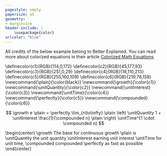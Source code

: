 ```yaml
---
pagestyle: empty
papersize: a5
geometry:
- margin=1cm
header-include: |
    \usepackage{color}
urlcolor: "blue"
---
```


All credits of the below example belong to Better Explained. You can read more about colorized equations in their article [Colorized Math Equations](https://betterexplained.com/articles/colorized-math-equations/).

\definecolor{c1}{RGB}{114,0,172}
\definecolor{c2}{RGB}{45,177,93}
\definecolor{c3}{RGB}{251,0,29}
\definecolor{c4}{RGB}{18,110,213}
\definecolor{c5}{RGB}{255,160,109}
\definecolor{c6}{RGB}{219,78,158}
\newcommand{\plain}{\color{black}}
\newcommand{\growth}{\color{c1}}
\newcommand{\unitQuantity}{\color{c2}}
\newcommand{\unitInterest}{\color{c3}}
\newcommand{\unitTime}{\color{c4}}
\newcommand{\perfectly}{\color{c5}}
\newcommand{\compounded}{\color{c6}}

$$
\growth e
\plain =
\perfectly \lim_{n\to\infty}
\plain \left(
\unitQuantity 1 + \unitInterest \frac{1}{\compounded n}
\plain \right)
\unitTime^{1 \cdot \compounded n}
$$

\begin{center}
\growth       The base for continuous growth
\plain        is
\unitQuantity the unit quantity
\unitInterest earning unit interest
\unitTime     for unit time,
\compounded   compounded
\perfectly    as fast as possible
\end{center}
